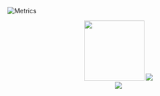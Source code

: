 ![Metrics](https://metrics.lecoq.io/chenzhenxxx?template=classic&base.indepth=false&base.hireable=false&config.timezone=Asia%2FShanghai)
<div align="center"> <img height="137px" src="https://github-readme-stats.vercel.app/api?username=chenzhenxxx&hide_title=true&hide_border=true&show_icons=trueline_height=21&text_color=000&icon_color=000&bg_color=0,ea6161,ffc64d,fffc4d,52fa5a&theme=tokyonight" /> 
<img src="https://github-readme-stats.vercel.app/api/top-langs/?username=chenzhenxxx&hide_title=true&hide_border=true&layout=compact&langs_count=6&text_color=000&icon_color=fff&bg_color=0,52fa5a,4dfcff,c64dff&theme=graywhite" /> </div>
 <div align="center"> <img src="https://visitor-badge.glitch.me/badge?page_id=chenzhenxxx" /> </div>

